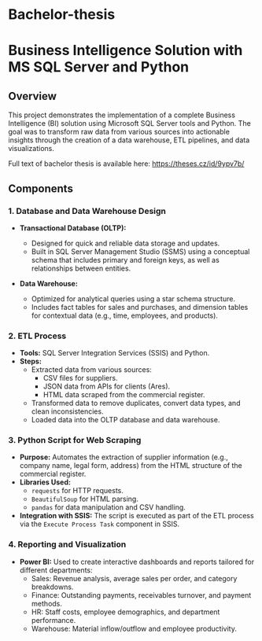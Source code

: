# Bachelor-thesis
# Business Intelligence Solution with MS SQL Server and Python

## Overview
This project demonstrates the implementation of a complete Business Intelligence (BI) solution using Microsoft SQL Server tools and Python. The goal was to transform raw data from various sources into actionable insights through the creation of a data warehouse, ETL pipelines, and data visualizations.

Full text of bachelor thesis is available here: https://theses.cz/id/9ypv7b/

## Components

### 1. Database and Data Warehouse Design
- **Transactional Database (OLTP):**
  - Designed for quick and reliable data storage and updates.
  - Built in SQL Server Management Studio (SSMS) using a conceptual schema that includes primary and foreign keys, as well as relationships between entities.

- **Data Warehouse:**
  - Optimized for analytical queries using a star schema structure.
  - Includes fact tables for sales and purchases, and dimension tables for contextual data (e.g., time, employees, and products).

### 2. ETL Process
- **Tools:** SQL Server Integration Services (SSIS) and Python.
- **Steps:**
  - Extracted data from various sources:
    - CSV files for suppliers.
    - JSON data from APIs for clients (Ares).
    - HTML data scraped from the commercial register.
  - Transformed data to remove duplicates, convert data types, and clean inconsistencies.
  - Loaded data into the OLTP database and data warehouse.

### 3. Python Script for Web Scraping
- **Purpose:** Automates the extraction of supplier information (e.g., company name, legal form, address) from the HTML structure of the commercial register.
- **Libraries Used:**
  - `requests` for HTTP requests.
  - `BeautifulSoup` for HTML parsing.
  - `pandas` for data manipulation and CSV handling.
- **Integration with SSIS:** The script is executed as part of the ETL process via the `Execute Process Task` component in SSIS.

### 4. Reporting and Visualization
- **Power BI:** Used to create interactive dashboards and reports tailored for different departments:
  - Sales: Revenue analysis, average sales per order, and category breakdowns.
  - Finance: Outstanding payments, receivables turnover, and payment methods.
  - HR: Staff costs, employee demographics, and department performance.
  - Warehouse: Material inflow/outflow and employee productivity.
